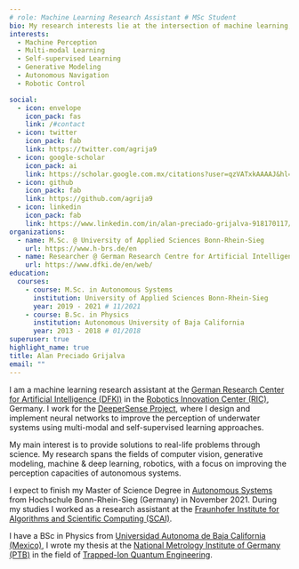 ```yaml
---
# role: Machine Learning Research Assistant # MSc Student
bio: My research interests lie at the intersection of machine learning, optimization, deep learning, and statistical modeling with applications to computer vision, autonomous navigation, and robotics.
interests:
  - Machine Perception
  - Multi-modal Learning
  - Self-supervised Learning
  - Generative Modeling
  - Autonomous Navigation 
  - Robotic Control

social:
  - icon: envelope
    icon_pack: fas
    link: /#contact
  - icon: twitter
    icon_pack: fab
    link: https://twitter.com/agrija9
  - icon: google-scholar
    icon_pack: ai
    link: https://scholar.google.com.mx/citations?user=qzVATxkAAAAJ&hl=en
  - icon: github
    icon_pack: fab
    link: https://github.com/agrija9
  - icon: linkedin
    icon_pack: fab
    link: https://www.linkedin.com/in/alan-preciado-grijalva-918170117/
organizations:
  - name: M.Sc. @ University of Applied Sciences Bonn-Rhein-Sieg
    url: https://www.h-brs.de/en
  - name: Researcher @ German Research Centre for Artificial Intelligence
    url: https://www.dfki.de/en/web/
education:
  courses:
    - course: M.Sc. in Autonomous Systems
      institution: University of Applied Sciences Bonn-Rhein-Sieg
      year: 2019 - 2021 # 11/2021
    - course: B.Sc. in Physics
      institution: Autonomous University of Baja California
      year: 2013 - 2018 # 01/2018
superuser: true
highlight_name: true
title: Alan Preciado Grijalva
email: ""
---
```


I am a machine learning research assistant at the [German Research Center for Artificial Intelligence (DFKI)](https://www.dfki.de/web/) in the [Robotics Innovation Center (RIC)](https://robotik.dfki-bremen.de/de/startseite.html), Germany. I work for the [DeeperSense Project](https://www.deepersense.eu/www/), where I design and implement neural networks to improve the perception of underwater systems using multi-modal and self-supervised learning approaches.

My main interest is to provide solutions to real-life problems through science. My research spans the fields of computer vision, generative modeling, machine & deep learning, robotics, with a focus on improving the perception capacities of autonomous systems.

I expect to finish my Master of Science Degree in [Autonomous Systems](https://www.h-brs.de/en/inf/study/master/autonomous-systems) from Hochschule Bonn-Rhein-Sieg (Germany) in November 2021. During my studies I worked as a research assistant at the [Fraunhofer Institute for Algorithms and Scientific Computing (SCAI)](https://www.scai.fraunhofer.de/en.html).

I have a BSc in Physics from [Universidad Autonoma de Baja California (Mexico)](http://www.uabc.mx/), I wrote my thesis at the [National Metrology Institute of Germany (PTB)](https://www.ptb.de/cms/en.html) in the field of [Trapped-Ion Quantum Engineering](https://www.quantummetrology.de/equopt/home/).


<!-- {{< icon name="download" pack="fas" >}} Download my {{< staticref "uploads/demo_resume.pdf" "newtab" >}}resumé{{< /staticref >}}. -->
